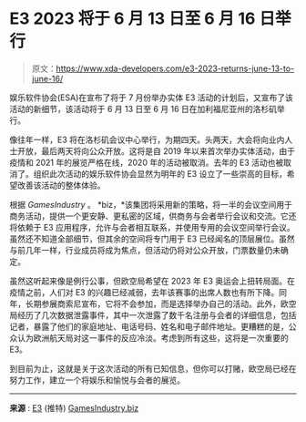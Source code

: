 # E3 2023 将于 6 月 13 日至 6 月 16 日举行

> 原文：<https://www.xda-developers.com/e3-2023-returns-june-13-to-june-16/>

娱乐软件协会(ESA)在宣布了将于 7 月份举办实体 E3 活动的计划后，又宣布了该活动的新细节，该活动将于 6 月 13 日至 6 月 16 日在加利福尼亚州的洛杉矶举行。

像往年一样，E3 将在洛杉矶会议中心举行，为期四天。头两天，大会将向业内人士开放，最后两天将向公众开放。这将是自 2019 年以来首次举办实体活动，由于疫情和 2021 年的展览严格在线，2020 年的活动被取消。去年的 E3 活动也被取消了。组织此次活动的娱乐软件协会显然为明年的 E3 设立了一些崇高的目标，希望改善该活动的整体体验。

根据 *GamesIndustry* 。 *biz，*该集团将采用新的策略，将一半的会议空间用于商务活动，提供一个更安静、更私密的区域，供商务与会者举行会议和交流。它还将依赖于 E3 应用程序，允许与会者相互联系，并使用专用的会议空间举行会议。虽然还不知道全部细节，但其余的空间将专门用于 E3 已经闻名的顶层展位。虽然与前几年一样，行业成员将成为焦点，但活动仍将对公众开放，门票数量仍未确定。

虽然这听起来像是例行公事，但欧空局希望在 2023 年 E3 奥运会上扭转局面。在疫情之前，人们对 E3 的兴趣已经减弱，去年该赛事的出席人数也有所下降。同年，长期参展商索尼宣布，它将不会参加，而是选择举办自己的活动。此外，欧空局经历了几次数据泄露事件，其中一次泄露了数千名注册与会者的详细信息，包括记者，暴露了他们的家庭地址、电话号码、姓名和电子邮件地址。更糟糕的是，公众认为欧洲航天局对这一事件的反应冷淡。考虑到所有这些，这将是一次重要的 E3。

到目前为止，这就是关于这次活动的所有已知信息，但你可以打赌，欧空局已经在努力工作，建立一个将娱乐和愉悦与会者的展览。

* * *

**来源** : [E3](https://twitter.com/E3/status/1574413489354858498) (推特) [GamesIndustry.biz](https://www.gamesindustry.biz/e3-2023-whats-the-latest)